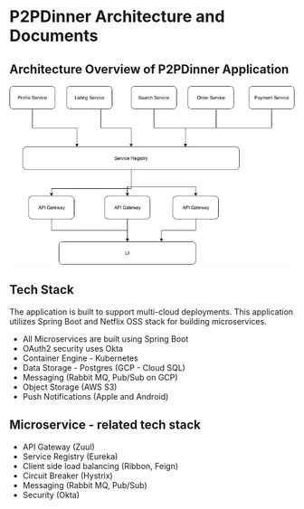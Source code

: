 # P2PDinner Architecture and Documents

## Architecture Overview of P2PDinner Application

![Image of P2PDinner Architecture](https://github.com/rajanikanthy/p2pdinner-architecture/blob/master/P2PDinner-Highlevel-Design.jpg)

## Tech Stack

The application is built to support multi-cloud deployments. This application utilizes Spring Boot and Netflix OSS stack for building microservices.

- All Microservices are built using Spring Boot
- OAuth2 security uses Okta
- Container Engine - Kubernetes
- Data Storage - Postgres (GCP - Cloud SQL)
- Messaging (Rabbit MQ, Pub/Sub on GCP)
- Object Storage (AWS S3)
- Push Notifications (Apple and Android)

## Microservice - related tech stack

- API Gateway (Zuul)
- Service Registry (Eureka)
- Client side load balancing (Ribbon, Feign)
- Circuit Breaker (Hystrix)
- Messaging (Rabbit MQ, Pub/Sub)
- Security (Okta)
